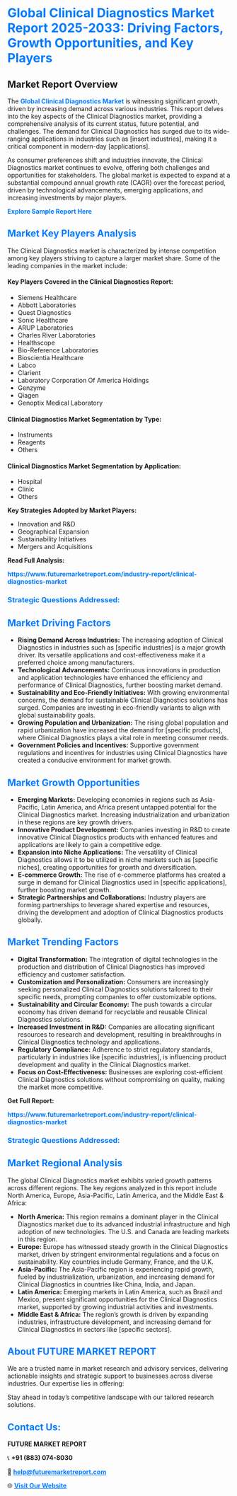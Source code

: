 <h1 style="color: #007BFF;">Global Clinical Diagnostics Market Report 2025-2033: Driving Factors, Growth Opportunities, and Key Players</h1>

<section id="overview">
<h2>Market Report Overview</h2>
<p>The <a href="https://www.futuremarketreport.com/industry-report/clinical-diagnostics-market" style="color: #007BFF; text-decoration: none;"><strong>Global Clinical Diagnostics Market</strong></a> is witnessing significant growth, driven by increasing demand across various industries. This report delves into the key aspects of the Clinical Diagnostics market, providing a comprehensive analysis of its current status, future potential, and challenges. The demand for Clinical Diagnostics has surged due to its wide-ranging applications in industries such as [insert industries], making it a critical component in modern-day [applications].</p>
<p>As consumer preferences shift and industries innovate, the Clinical Diagnostics market continues to evolve, offering both challenges and opportunities for stakeholders. The global market is expected to expand at a substantial compound annual growth rate (CAGR) over the forecast period, driven by technological advancements, emerging applications, and increasing investments by major players.</p>
</section>

<section id="overview">
<p><a href="https://www.futuremarketreport.com/request-sample/reportId=82787" style="color: #007BFF; text-decoration: none;"><strong>Explore Sample Report Here</strong></a></p>
</section>

<section id="key-players">
<h2 style="color: #007BFF;">Market Key Players Analysis</h2>
<p>The Clinical Diagnostics market is characterized by intense competition among key players striving to capture a larger market share. Some of the leading companies in the market include:</p>
<h4>Key Players Covered in the Clinical Diagnostics Report:</h4>
<ul><li>Siemens Healthcare</li><li>Abbott Laboratories</li><li>Quest Diagnostics</li><li>Sonic Healthcare</li><li>ARUP Laboratories</li><li>Charles River Laboratories</li><li>Healthscope</li><li>Bio-Reference Laboratories</li><li>Bioscientia Healthcare</li><li>Labco</li><li>Clarient</li><li>Laboratory Corporation Of America Holdings</li><li>Genzyme</li><li>Qiagen</li><li>Genoptix Medical Laboratory</li></ul>
<h4>Clinical Diagnostics Market Segmentation by Type:</h4>
<ul><li>Instruments</li><li>Reagents</li><li>Others</li></ul>

<h4>Clinical Diagnostics Market Segmentation by Application:</h4>
<ul><li>Hospital</li><li>Clinic</li><li>Others</li></ul>
<p><strong>Key Strategies Adopted by Market Players:</strong></p>
<ul>
<li>Innovation and R&D</li>
<li>Geographical Expansion</li>
<li>Sustainability Initiatives</li>
<li>Mergers and Acquisitions</li>
</ul>
</section>

<section>
<p><strong>Read Full Analysis: </strong></p><a href="https://www.futuremarketreport.com/industry-report/clinical-diagnostics-market" style="color: #007BFF; text-decoration: none;"><strong>https://www.futuremarketreport.com/industry-report/clinical-diagnostics-market</strong></a>
<h3 style="color: #007BFF;">Strategic Questions Addressed:</h3>
</section>

<section id="driving-factors">
<h2 style="color: #007BFF;">Market Driving Factors</h2>
<ul>
<li><strong>Rising Demand Across Industries:</strong> The increasing adoption of Clinical Diagnostics in industries such as [specific industries] is a major growth driver. Its versatile applications and cost-effectiveness make it a preferred choice among manufacturers.</li>
<li><strong>Technological Advancements:</strong> Continuous innovations in production and application technologies have enhanced the efficiency and performance of Clinical Diagnostics, further boosting market demand.</li>
<li><strong>Sustainability and Eco-Friendly Initiatives:</strong> With growing environmental concerns, the demand for sustainable Clinical Diagnostics solutions has surged. Companies are investing in eco-friendly variants to align with global sustainability goals.</li>
<li><strong>Growing Population and Urbanization:</strong> The rising global population and rapid urbanization have increased the demand for [specific products], where Clinical Diagnostics plays a vital role in meeting consumer needs.</li>
<li><strong>Government Policies and Incentives:</strong> Supportive government regulations and incentives for industries using Clinical Diagnostics have created a conducive environment for market growth.</li>
</ul>
</section>

<section id="growth-opportunities">
<h2 style="color: #007BFF;">Market Growth Opportunities</h2>
<ul>
<li><strong>Emerging Markets:</strong> Developing economies in regions such as Asia-Pacific, Latin America, and Africa present untapped potential for the Clinical Diagnostics market. Increasing industrialization and urbanization in these regions are key growth drivers.</li>
<li><strong>Innovative Product Development:</strong> Companies investing in R&D to create innovative Clinical Diagnostics products with enhanced features and applications are likely to gain a competitive edge.</li>
<li><strong>Expansion into Niche Applications:</strong> The versatility of Clinical Diagnostics allows it to be utilized in niche markets such as [specific niches], creating opportunities for growth and diversification.</li>
<li><strong>E-commerce Growth:</strong> The rise of e-commerce platforms has created a surge in demand for Clinical Diagnostics used in [specific applications], further boosting market growth.</li>
<li><strong>Strategic Partnerships and Collaborations:</strong> Industry players are forming partnerships to leverage shared expertise and resources, driving the development and adoption of Clinical Diagnostics products globally.</li>
</ul>
</section>

<section id="trending-factors">
<h2 style="color: #007BFF;">Market Trending Factors</h2>
<ul>
<li><strong>Digital Transformation:</strong> The integration of digital technologies in the production and distribution of Clinical Diagnostics has improved efficiency and customer satisfaction.</li>
<li><strong>Customization and Personalization:</strong> Consumers are increasingly seeking personalized Clinical Diagnostics solutions tailored to their specific needs, prompting companies to offer customizable options.</li>
<li><strong>Sustainability and Circular Economy:</strong> The push towards a circular economy has driven demand for recyclable and reusable Clinical Diagnostics solutions.</li>
<li><strong>Increased Investment in R&D:</strong> Companies are allocating significant resources to research and development, resulting in breakthroughs in Clinical Diagnostics technology and applications.</li>
<li><strong>Regulatory Compliance:</strong> Adherence to strict regulatory standards, particularly in industries like [specific industries], is influencing product development and quality in the Clinical Diagnostics market.</li>
<li><strong>Focus on Cost-Effectiveness:</strong> Businesses are exploring cost-efficient Clinical Diagnostics solutions without compromising on quality, making the market more competitive.</li>
</ul>
</section>

<section>
<p><strong>Get Full Report: </strong></p><a href="https://www.futuremarketreport.com/industry-report/clinical-diagnostics-market" style="color: #007BFF; text-decoration: none;"><strong>https://www.futuremarketreport.com/industry-report/clinical-diagnostics-market</strong></a>
<h3 style="color: #007BFF;">Strategic Questions Addressed:</h3>
</section>


<section id="regional-analysis">
<h2 style="color: #007BFF;">Market Regional Analysis</h2>
<p>The global Clinical Diagnostics market exhibits varied growth patterns across different regions. The key regions analyzed in this report include North America, Europe, Asia-Pacific, Latin America, and the Middle East & Africa:</p>
<ul>
<li><strong>North America:</strong> This region remains a dominant player in the Clinical Diagnostics market due to its advanced industrial infrastructure and high adoption of new technologies. The U.S. and Canada are leading markets in this region.</li>
<li><strong>Europe:</strong> Europe has witnessed steady growth in the Clinical Diagnostics market, driven by stringent environmental regulations and a focus on sustainability. Key countries include Germany, France, and the U.K.</li>
<li><strong>Asia-Pacific:</strong> The Asia-Pacific region is experiencing rapid growth, fueled by industrialization, urbanization, and increasing demand for Clinical Diagnostics in countries like China, India, and Japan.</li>
<li><strong>Latin America:</strong> Emerging markets in Latin America, such as Brazil and Mexico, present significant opportunities for the Clinical Diagnostics market, supported by growing industrial activities and investments.</li>
<li><strong>Middle East & Africa:</strong> The region’s growth is driven by expanding industries, infrastructure development, and increasing demand for Clinical Diagnostics in sectors like [specific sectors].</li>
</ul>
</section>

<footer>
<h2 style="color: #007BFF;">About FUTURE MARKET REPORT</h2>
<p>We are a trusted name in market research and advisory services, delivering actionable insights and strategic support to businesses across diverse industries. Our expertise lies in offering:</p>

<p>Stay ahead in today’s competitive landscape with our tailored research solutions.</p>

<h2 style="color: #007BFF;">Contact Us:</h2>
<p><strong>FUTURE MARKET REPORT</strong></p>
<p>📞 <strong>+91 (883) 074-8030</strong></p>
<p>📧 <strong><a href="mailto:help@futuremarketreport.com" style="color: #007BFF;">help@futuremarketreport.com</a></strong></p>
<p>🌐 <strong><a href="https://www.futuremarketreport.com/" style="color: #007BFF;">Visit Our Website</a></strong></p>
</footer>